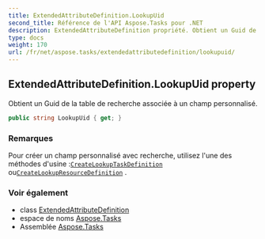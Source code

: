```yaml
---
title: ExtendedAttributeDefinition.LookupUid
second_title: Référence de l'API Aspose.Tasks pour .NET
description: ExtendedAttributeDefinition propriété. Obtient un Guid de la table de recherche associée à un champ personnalisé.
type: docs
weight: 170
url: /fr/net/aspose.tasks/extendedattributedefinition/lookupuid/
---
```

## ExtendedAttributeDefinition.LookupUid property

Obtient un Guid de la table de recherche associée à un champ personnalisé.

```csharp
public string LookupUid { get; }
```

### Remarques

Pour créer un champ personnalisé avec recherche, utilisez l'une des méthodes d'usine :[`CreateLookupTaskDefinition`](../createlookuptaskdefinition/) ou[`CreateLookupResourceDefinition`](../createlookupresourcedefinition/) .

### Voir également

* class [ExtendedAttributeDefinition](../)
* espace de noms [Aspose.Tasks](../../extendedattributedefinition/)
* Assemblée [Aspose.Tasks](../../../)


